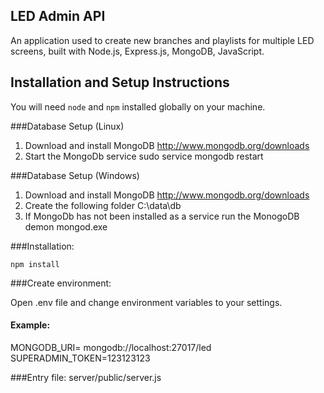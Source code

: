 ## LED Admin API

An application used to create new branches and playlists for multiple LED screens, built with Node.js, Express.js, MongoDB, JavaScript.

## Installation and Setup Instructions

You will need `node` and `npm` installed globally on your machine.  

###Database Setup (Linux)

1. Download and install MongoDB http://www.mongodb.org/downloads
2. Start the MongoDb service sudo service mongodb restart

###Database Setup (Windows)

1. Download and install MongoDB http://www.mongodb.org/downloads
2. Create the following folder C:\data\db
3. If MongoDb has not been installed as a service run the MonogoDB demon mongod.exe

###Installation:

`npm install`  

###Create environment:

Open .env file and change environment variables to your settings.

#### Example:
MONGODB_URI= mongodb://localhost:27017/led
SUPERADMIN_TOKEN=123123123

###Entry file:
server/public/server.js 
